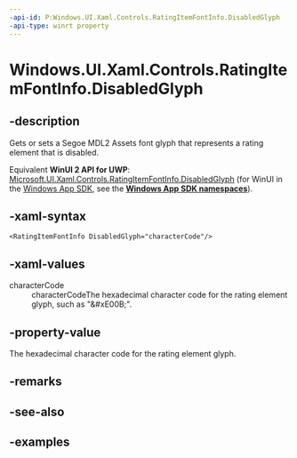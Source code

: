 ```yaml
---
-api-id: P:Windows.UI.Xaml.Controls.RatingItemFontInfo.DisabledGlyph
-api-type: winrt property
---
```


<!-- Property syntax.
public string DisabledGlyph { get;  set; }
-->

# Windows.UI.Xaml.Controls.RatingItemFontInfo.DisabledGlyph

## -description

Gets or sets a Segoe MDL2 Assets font glyph that represents a rating element that is disabled.

Equivalent **WinUI 2 API for UWP**: [Microsoft.UI.Xaml.Controls.RatingItemFontInfo.DisabledGlyph](/windows/winui/api/microsoft.ui.xaml.controls.ratingitemfontinfo.disabledglyph) (for WinUI in the [Windows App SDK](/windows/apps/windows-app-sdk/), see the **[Windows App SDK namespaces](/windows/windows-app-sdk/api/winrt/)**).

## -xaml-syntax

```xaml
<RatingItemFontInfo DisabledGlyph="characterCode"/>
```

## -xaml-values

<dl><dt>characterCode</dt><dd>characterCodeThe hexadecimal character code for the rating element glyph, such as "&amp;#xE00B;".</dd>
</dl>

## -property-value

The hexadecimal character code for the rating element glyph.

## -remarks

## -see-also

## -examples

